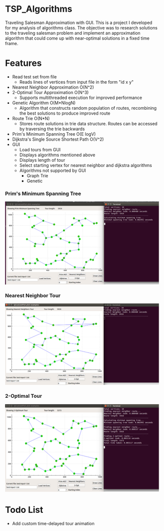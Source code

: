 # TSP_Algorithms
Traveling Salesman Approximation with GUI. This is a project I developed for my analysis of algorithms class. The objective was to research solutions to the traveling salesman problem and implement an approximation algorithm that could come up with near-optimal solutions in a fixed time frame.

# Features
  * Read test set from file
      * Reads lines of vertices from input file in the form "id x y"
  * Nearest Neighbor Approximation O(N^2)
  * 2-Optimal Tour Approximation O(N^3)
    * Supports multithreaded execution for improved performance
  * Genetic Algorithm O(M*NlogN)
    * Algorithm that constructs random population of routes, recombining the best solutions to produce improved route
  * Route Trie O(N*N)
    * Stores route solutions in trie data structure. Routes can be accessed by traversing the trie backwards
  * Prim's Minimum Spanning Tree O(E logV)
  * Dijkstra's Single Source Shortest Path O(V^2)  
  * GUI
      * Load tours from GUI
      * Displays algorithms mentioned above
      * Displays length of tour
      * Select starting vertex for nearest neighbor and dijkstra algorithms
      * Algorithms not supported by GUI
         * Graph Trie
         * Genetic
   

  ### Prim's Minimum Spanning Tree
  ![picture alt](https://raw.githubusercontent.com/lcsfrey/TSP_Algorithms/master/readme_images/img_gplot_mst.png "Graph Plot MST")
  ### Nearest Neighbor Tour
  ![picture alt](https://raw.githubusercontent.com/lcsfrey/TSP_Algorithms/master/readme_images/img_gplot_nn.png "Graph Plot Nearest Neighbor")
  ### 2-Optimal Tour
  ![picture alt](https://raw.githubusercontent.com/lcsfrey/TSP_Algorithms/master/readme_images/img_gplot_two_opt.png "Graph Plot 2-Optimal")
  
# Todo List
  * Add custom time-delayed tour animation
